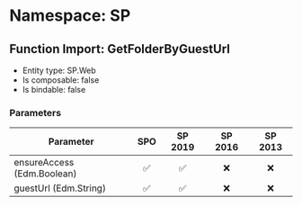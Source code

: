# Namespace: SP

## Function Import: GetFolderByGuestUrl

- Entity type: SP.Web
- Is composable: false
- Is bindable: false

### Parameters

Parameter | SPO | SP 2019 | SP 2016 | SP 2013
----------|:---:|:-------:|:-------:|:-------:
ensureAccess (Edm.Boolean) | ✅ | ✅ | ❌ | ❌
guestUrl (Edm.String) | ✅ | ✅ | ❌ | ❌